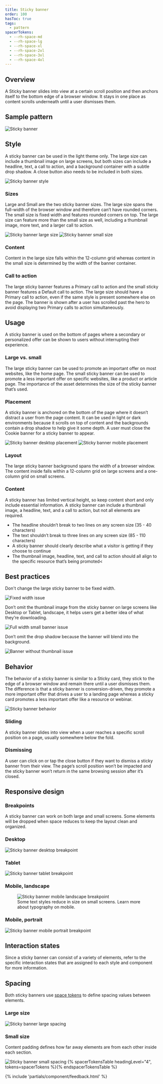 ```yaml
---
title: Sticky banner
order: 100
hasToc: true
tags:
  - pattern
spacerTokens:
  - --rh-space-md
  - --rh-space-lg
  - --rh-space-xl
  - --rh-space-2xl
  - --rh-space-3xl
  - --rh-space-4xl
---
```


<link rel="stylesheet" data-helmet href="/assets/packages/@rhds/elements/elements/rh-table/rh-table-lightdom.css">
<link rel="stylesheet" data-helmet href="/styles/samp.css">

## Overview

A Sticky banner slides into view at a certain scroll position and then anchors 
itself to the bottom edge of a browser window. It stays in one place as content 
scrolls underneath until a user dismisses them.

## Sample pattern

<uxdot-example width-adjustment="340px">
  <img src="./sticky-banner.svg" alt="Sticky banner">
</uxdot-example>

## Style

A sticky banner can be used in the light theme only. The large size can include 
a thumbnail image on large screens, but both sizes can include a headline, text, 
a call to action, and a background container with a subtle drop shadow. A close 
button also needs to be included in both sizes.

<uxdot-example width-adjustment="870px">
  <img src="./sticky-banner-style.svg" alt="Sticky banner style">
</uxdot-example>

### Sizes

Large and Small are the two sticky banner sizes. The large size spans the 
full-width of the browser window and therefore can’t have rounded corners. The 
small size is fixed width and features rounded corners on top. The large size 
can feature more than the small size as well, including a thumbnail image, more 
text, and a larger call to action.

<uxdot-example width-adjustment="1000px" variant="full" alignment="left" no-border>
  <img src="./sticky-banner-size-desktop.svg" alt="Sticky banner large size">
</uxdot-example>

<uxdot-example width-adjustment="360px" variant="full" alignment="left" no-border>
  <img src="./sticky-banner-size-mobile.svg" alt="Sticky banner small size">
</uxdot-example>

### Content

Content in the large size falls within the 12-column grid whereas content in the 
small size is determined by the width of the banner container.

### Call to action

The large sticky banner features a Primary call to action and the small sticky 
banner features a Default call to action. The large size should have a Primary 
call to action, even if the same style is present somewhere else on the page. 
The banner is shown after a user has scrolled past the hero to avoid displaying 
two Primary calls to action simultaneously.

## Usage

A sticky banner is used on the bottom of pages where a secondary or personalized 
offer can be shown to users without interrupting their experience.

### Large vs. small

The large sticky banner can be used to promote an important offer on most 
websites, like the home page. The small sticky banner can be used to promote a 
less important offer on specific websites, like a product or article page. The 
importance of the asset determines the size of the sticky banner that’s used.

### Placement

A sticky banner is anchored on the bottom of the page where it doesn’t distract 
a user from the page content. It can be used in light or dark environments 
because it scrolls on top of content and the backgrounds contain a drop shadow 
to help give it some depth. A user must close the Cookie banner for a sticky 
banner to appear.

<uxdot-example width-adjustment="1000px" variant="full" alignment="left" no-border>
  <img src="./sticky-banner-usage.svg" alt="Sticky banner desktop placement">
</uxdot-example>

<uxdot-example width-adjustment="360px" variant="full" alignment="left" no-border>
  <img src="./sticky-banner-usage-mobile.svg" alt="Sticky banner mobile placement">
</uxdot-example>

### Layout

The large sticky banner background spans the width of a browser window. The 
content inside falls within a 12-column grid on large screens and a one-column 
grid on small screens.

### Content

A sticky banner has limited vertical height, so keep content short and only 
include essential information. A sticky banner can include a thumbnail image, a 
headline, text, and a call to action, but not all elements are required.

- The headline shouldn’t break to two lines on any screen size (35 - 40 characters)
- The text shouldn’t break to three lines on any screen size (85 - 110 characters)
- A sticky banner should clearly describe what a visitor is getting if they choose to continue
- The thumbnail image, headline, text, and call to action should all align to the specific resource that’s being promoted<

## Best practices

Don't change the large sticky banner to be fixed width.

<uxdot-example width-adjustment="870px" danger>
  <img src="./sticky-banner-best-practices-1.svg" alt="Fixed width issue">
</uxdot-example>

Don’t omit the thumbnail image from the sticky banner on large screens like 
Desktop or Tablet, landscape, it helps users get a better idea of what they’re 
downloading.

<uxdot-example width-adjustment="870px" danger>
  <img src="./sticky-banner-best-practices-2.svg" alt="Full width small banner 
    issue">
</uxdot-example>

Don’t omit the drop shadow because the banner will blend into the background.

<uxdot-example width-adjustment="870px" danger>
  <img src="./sticky-banner-best-practices-3.svg" alt="Banner without thumbnail 
    issue">
</uxdot-example>

## Behavior

The behavior of a sticky banner is similar to a Sticky card, they stick to the 
edge of a browser window and remain there until a user dismisses them. The 
difference is that a sticky banner is conversion-driven, they promote a more 
important offer that drives a user to a landing page whereas a sticky card 
promotes a less important offer like a resource or webinar.

<uxdot-example width-adjustment="1000px">
  <img src="./sticky-banner-behavior.svg" alt="Sticky banner behavior">
  </uxdot-example>

### Sliding

A sticky banner slides into view when a user reaches a specific scroll position 
on a page, usually somewhere below the fold.

### Dismissing

A user can click on or tap the close button if they want to dismiss a sticky 
banner from their view. The page’s scroll position won’t be impacted and the 
sticky banner won’t return in the same browsing session after it’s closed.

## Responsive design

### Breakpoints

A sticky banner can work on both large and small screens. Some elements will be 
dropped when space reduces to keep the layout clean and organized.

### Desktop

<uxdot-example width-adjustment="1000px" variant="full" alignment="left" 
no-border>
<img src="./sticky-banner-breakpoints-desktop.svg" alt="Sticky banner desktop 
  breakpoint">
</uxdot-example>

### Tablet

<uxdot-example width-adjustment="768px" variant="full" alignment="left" 
no-border>
<img src="./sticky-banner-breakpoints-tablet.svg" alt="Sticky banner tablet 
  breakpoint">
</uxdot-example>

### Mobile, landscape

<figure>
  <uxdot-example width-adjustment="360px" variant="full" alignment="left" 
    no-border>
    <img src="./sticky-banner-breakpoints-mobile-landscape.svg" alt="Sticky 
      banner mobile landscape breakpoint">
  </uxdot-example>
  <figcaption>Some text styles reduce in size on small screens. Learn more about 
    typography on mobile.</figcaption>
</figure>

### Mobile, portrait

<uxdot-example width-adjustment="360px" variant="full" alignment="left" 
no-border>
<img src="./sticky-banner-breakpoints-mobile-portrait.svg" alt="Sticky banner 
  mobile portrait breakpoint">
</uxdot-example>

## Interaction states

Since a sticky banner can consist of a variety of elements, refer to the 
specific interaction states that are assigned to each style and component for 
more information.

## Spacing

Both sticky banners use [space tokens](/tokens/space/) to define spacing values 
between elements.

### Large size

<uxdot-example width-adjustment="870px">
  <img src="./sticky-banner-spacing-large-screens.svg" alt="Sticky banner large 
    spacing">
</uxdot-example>

### Small size

Content padding defines how far away elements are from each other inside each 
section.

<uxdot-example width-adjustment="588px">
  <img src="./sticky-banner-spacing-small-screens.svg" alt="Sticky banner small 
    spacing">
</uxdot-example>

<rh-table>
{% spacerTokensTable headingLevel="4", tokens=spacerTokens %}{% endspacerTokensTable %}
</rh-table>

{% include 'partials/component/feedback.html' %}
